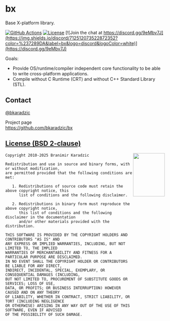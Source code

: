 bx
===

Base X-platform library.

[![GitHub Actions](https://github.com/bkaradzic/bx/actions/workflows/main.yml/badge.svg)](https://github.com/bkaradzic/bx/actions)
[![License](https://img.shields.io/badge/license-BSD--2%20clause-blue.svg)](https://bkaradzic.github.io/bgfx/license.html)
[![Join the chat at https://discord.gg/9eMbv7J](https://img.shields.io/discord/712512073522872352?color=%237289DA&label=bx&logo=discord&logoColor=white)](https://discord.gg/9eMbv7J)

Goals:

 - Provide OS/runtime/compiler independent core functionality to be able to
   write cross-platform applications.
 - Compile without C Runtime (CRT) and without C++ Standard Library (STL).

Contact
-------

[@bkaradzic](https://twitter.com/bkaradzic)  

Project page  
https://github.com/bkaradzic/bx

[License (BSD 2-clause)](https://github.com/bkaradzic/bx/blob/master/LICENSE)
-----------------------------------------------------------------------------

<a href="http://opensource.org/licenses/BSD-2-Clause" target="_blank">
<img align="right" src="https://opensource.org/wp-content/uploads/2022/10/osi-badge-dark.svg" width="100" height="137">
</a>

	Copyright 2010-2025 Branimir Karadzic
	
	Redistribution and use in source and binary forms, with or without modification,
	are permitted provided that the following conditions are met:
	
	   1. Redistributions of source code must retain the above copyright notice, this
	      list of conditions and the following disclaimer.
	
	   2. Redistributions in binary form must reproduce the above copyright notice,
	      this list of conditions and the following disclaimer in the documentation
	      and/or other materials provided with the distribution.
	
	THIS SOFTWARE IS PROVIDED BY THE COPYRIGHT HOLDERS AND CONTRIBUTORS "AS IS" AND
	ANY EXPRESS OR IMPLIED WARRANTIES, INCLUDING, BUT NOT LIMITED TO, THE IMPLIED
	WARRANTIES OF MERCHANTABILITY AND FITNESS FOR A PARTICULAR PURPOSE ARE DISCLAIMED.
	IN NO EVENT SHALL THE COPYRIGHT HOLDER OR CONTRIBUTORS BE LIABLE FOR ANY DIRECT,
	INDIRECT, INCIDENTAL, SPECIAL, EXEMPLARY, OR CONSEQUENTIAL DAMAGES (INCLUDING,
	BUT NOT LIMITED TO, PROCUREMENT OF SUBSTITUTE GOODS OR SERVICES; LOSS OF USE,
	DATA, OR PROFITS; OR BUSINESS INTERRUPTION) HOWEVER CAUSED AND ON ANY THEORY
	OF LIABILITY, WHETHER IN CONTRACT, STRICT LIABILITY, OR TORT (INCLUDING NEGLIGENCE
	OR OTHERWISE) ARISING IN ANY WAY OUT OF THE USE OF THIS SOFTWARE, EVEN IF ADVISED
	OF THE POSSIBILITY OF SUCH DAMAGE.
